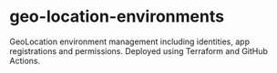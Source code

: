 # geo-location-environments
GeoLocation environment management including identities, app registrations and permissions. Deployed using Terraform and GitHub Actions.
